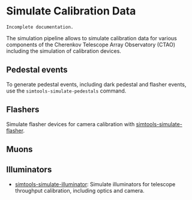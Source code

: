 # Simulate Calibration Data

```{warning}
Incomplete documentation.
```

The simulation pipeline allows to simulate calibration data for various components of the Cherenkov Telescope Array Observatory (CTAO) including the simulation of calibration devices.

## Pedestal events

To generate pedestal events, including dark pedestal and flasher events, use the `simtools-simulate-pedestals` command.

## Flashers

Simulate flasher devices for camera calibration with [simtools-simulate-flasher](simulate_flasher).

## Muons

## Illuminators

- [simtools-simulate-illuminator](simulate_illuminator): Simulate illuminators for telescope throughput calibration, including optics
and camera.
